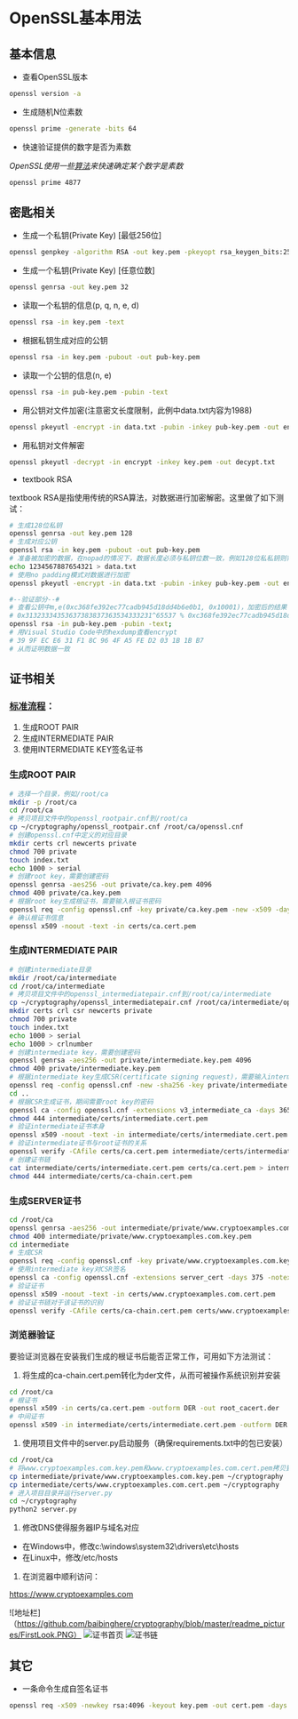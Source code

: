 # OpenSSL基本用法

## 基本信息

* 查看OpenSSL版本

```bash
openssl version -a
```

* 生成随机N位素数

```bash
openssl prime -generate -bits 64
```

* 快速验证提供的数字是否为素数

*OpenSSL使用一些[算法](https//security.stackexchange.com/questions/176394/how-does-openssl-generate-a-big-prime-number-so-fast)来快速确定某个数字是素数*

```bash
openssl prime 4877
```

## 密匙相关

* 生成一个私钥(Private Key) [最低256位]

```bash
openssl genpkey -algorithm RSA -out key.pem -pkeyopt rsa_keygen_bits:256
```

* 生成一个私钥(Private Key) [任意位数]

```bash
openssl genrsa -out key.pem 32
```

* 读取一个私钥的信息(p, q, n, e, d)

```bash
openssl rsa -in key.pem -text
```

* 根据私钥生成对应的公钥

```bash
openssl rsa -in key.pem -pubout -out pub-key.pem
```

* 读取一个公钥的信息(n, e)

```bash
openssl rsa -in pub-key.pem -pubin -text
```

* 用公钥对文件加密(注意密文长度限制，此例中data.txt内容为1988)

```bash
openssl pkeyutl -encrypt -in data.txt -pubin -inkey pub-key.pem -out encrypt
```

* 用私钥对文件解密

```bash
openssl pkeyutl -decrypt -in encrypt -inkey key.pem -out decypt.txt
```

* textbook RSA

textbook RSA是指使用传统的RSA算法，对数据进行加密解密。这里做了如下测试：

```bash
# 生成128位私钥
openssl genrsa -out key.pem 128
# 生成对应公钥
openssl rsa -in key.pem -pubout -out pub-key.pem
# 准备被加密的数据，在nopad的情况下，数据长度必须与私钥位数一致，例如128位私私钥则需要128位的数据
echo 1234567887654321 > data.txt
# 使用no padding模式对数据进行加密 
openssl pkeyutl -encrypt -in data.txt -pubin -inkey pub-key.pem -out encrypt -pkeyopt rsa_padding_mode:none

#--验证部分--#
# 查看公钥中m,e(0xc368fe392ec77cadb945d18dd4b6e0b1, 0x10001)，加密后的结果
# 0x31323334353637383837363534333231^65537 % 0xc368fe392ec77cadb945d18dd4b6e0b1 = 0x399fece631f18c964fa5fed2031b1bb7
openssl rsa -in pub-key.pem -pubin -text;
# 用Visual Studio Code中的hexdump查看encrypt
# 39 9F EC E6 31 F1 8C 96 4F A5 FE D2 03 1B 1B B7
# 从而证明数据一致
```

## 证书相关

### [标准流程](https://jamielinux.com/docs/openssl-certificate-authority/introduction.html)：

1. 生成ROOT PAIR
1. 生成INTERMEDIATE PAIR
1. 使用INTERMEDIATE KEY签名证书

### 生成ROOT PAIR

```bash
# 选择一个目录，例如/root/ca
mkdir -p /root/ca
cd /root/ca
# 拷贝项目文件中的openssl_rootpair.cnf到/root/ca
cp ~/cryptography/openssl_rootpair.cnf /root/ca/openssl.cnf
# 创建openssl.cnf中定义的对应目录
mkdir certs crl newcerts private
chmod 700 private
touch index.txt
echo 1000 > serial
# 创建root key，需要创建密码
openssl genrsa -aes256 -out private/ca.key.pem 4096
chmod 400 private/ca.key.pem
# 根据root key生成根证书，需要输入根证书密码
openssl req -config openssl.cnf -key private/ca.key.pem -new -x509 -days 7300 -sha256 -extensions v3_ca -out certs/ca.cert.pem
# 确认根证书信息
openssl x509 -noout -text -in certs/ca.cert.pem
```

### 生成INTERMEDIATE PAIR

```bash
# 创建intermediate目录
mkdir /root/ca/intermediate
cd /root/ca/intermediate
# 拷贝项目文件中的openssl_intermediatepair.cnf到/root/ca/intermediate
cp ~/cryptography/openssl_intermediatepair.cnf /root/ca/intermediate/openssl.cnf
mkdir certs crl csr newcerts private
chmod 700 private
touch index.txt
echo 1000 > serial
echo 1000 > crlnumber
# 创建intermediate key，需要创建密码
openssl genrsa -aes256 -out private/intermediate.key.pem 4096
chmod 400 private/intermediate.key.pem
# 根据intermediate key生成CSR(certificate signing request)，需要输入intermediate key的密码
openssl req -config openssl.cnf -new -sha256 -key private/intermediate.key.pem -out csr/intermediate.csr.pem
cd ..
# 根据CSR生成证书，期间需要root key的密码
openssl ca -config openssl.cnf -extensions v3_intermediate_ca -days 3650 -notext -md sha256 -in intermediate/csr/intermediate.csr.pem -out intermediate/certs/intermediate.cert.pem
chmod 444 intermediate/certs/intermediate.cert.pem
# 验证intermediate证书本身
openssl x509 -noout -text -in intermediate/certs/intermediate.cert.pem
# 验证intermediate证书与root证书的关系
openssl verify -CAfile certs/ca.cert.pem intermediate/certs/intermediate.cert.pem
# 创建证书链
cat intermediate/certs/intermediate.cert.pem certs/ca.cert.pem > intermediate/certs/ca-chain.cert.pem
chmod 444 intermediate/certs/ca-chain.cert.pem
```

### 生成SERVER证书

```bash
cd /root/ca
openssl genrsa -aes256 -out intermediate/private/www.cryptoexamples.com.key.pem 2048
chmod 400 intermediate/private/www.cryptoexamples.com.key.pem
cd intermediate
# 生成CSR
openssl req -config openssl.cnf -key private/www.cryptoexamples.com.key.pem -new -sha256 -out csr/www.cryptoexamples.com.csr.pem
# 使用intermediate key对CSR签名
openssl ca -config openssl.cnf -extensions server_cert -days 375 -notext -md sha256 -in csr/www.cryptoexamples.com.csr.pem -out certs/www.cryptoexamples.com.cert.pem
# 验证证书
openssl x509 -noout -text -in certs/www.cryptoexamples.com.cert.pem
# 验证证书链对于该证书的识别
openssl verify -CAfile certs/ca-chain.cert.pem certs/www.cryptoexamples.com.cert.pem
```

### 浏览器验证

要验证浏览器在安装我们生成的根证书后能否正常工作，可用如下方法测试：

1. 将生成的ca-chain.cert.pem转化为der文件，从而可被操作系统识别并安装
```bash
cd /root/ca
# 根证书
openssl x509 -in certs/ca.cert.pem -outform DER -out root_cacert.der
# 中间证书         
openssl x509 -in intermediate/certs/intermediate.cert.pem -outform DER -out intermediate_cacert.der
```
1. 使用项目文件中的server.py启动服务（确保requirements.txt中的包已安装）
```bash
cd /root/ca
# 将www.cryptoexamples.com.key.pem和www.cryptoexamples.com.cert.pem拷贝到server.py目录中
cp intermediate/private/www.cryptoexamples.com.key.pem ~/cryptography
cp intermediate/certs/www.cryptoexamples.com.cert.pem ~/cryptography
# 进入项目目录并运行server.py
cd ~/cryptography
python2 server.py
```

1. 修改DNS使得服务器IP与域名对应

* 在Windows中，修改c:\windows\system32\drivers\etc\hosts
* 在Linux中，修改/etc/hosts

1. 在浏览器中顺利访问：

https://www.cryptoexamples.com

![地址栏]（https://github.com/baibinghere/cryptography/blob/master/readme_pictures/FirstLook.PNG）
![证书首页](https://github.com/baibinghere/cryptography/blob/master/readme_pictures/Certificate_General.PNG)
![证书链](https://github.com/baibinghere/cryptography/blob/master/readme_pictures/Certificate_Path.PNG)


## 其它
* 一条命令生成自签名证书

```bash
openssl req -x509 -newkey rsa:4096 -keyout key.pem -out cert.pem -days 365
```

